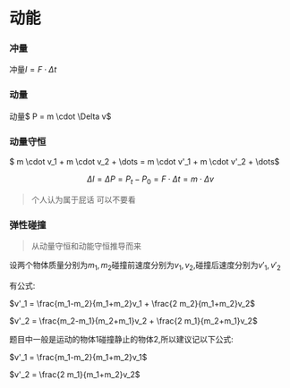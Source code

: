# 动能

### 冲量

冲量$I = F \cdot \Delta t$

### 动量

动量$ P = m \cdot \Delta v$

### 动量守恒

$ m \cdot v_1 + m \cdot v_2 + \dots = m \cdot v'_1 + m \cdot v'_2 + \dots$  

$$  \Delta I = \Delta P = P_t - P_0 = F \cdot \Delta t = m \cdot \Delta v  $$  

> 个人认为属于屁话 可以不要看

### 弹性碰撞

> 从动量守恒和动能守恒推导而来

设两个物体质量分别为$m_1,m_2$碰撞前速度分别为$v_1,v_2$,碰撞后速度分别为$v'_1,v'_2$

有公式:

$v'_1 = \frac{m_1-m_2}{m_1+m_2}v_1 + \frac{2 m_2}{m_1+m_2}v_2$  

$v'_2 = \frac{m_2-m_1}{m_2+m_1}v_2 + \frac{2 m_1}{m_2+m_1}v_2$  

题目中一般是运动的物体1碰撞静止的物体2,所以建议记以下公式:

$v'_1 = \frac{m_1-m_2}{m_1+m_2}v_1$  

$v'_2 = \frac{2 m_1}{m_1+m_2}v_2$  

